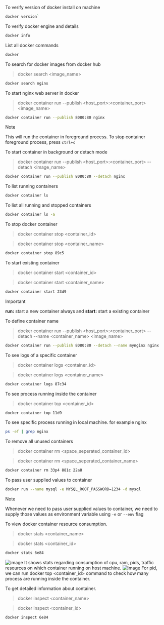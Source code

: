 To verify version of docker install on machine
```bash
docker version`
```

To verify docker engine and details
```bash
docker info
```

List all docker commands
```bash
docker
```

To search for docker images from docker hub
> docker search <image_name>
```bash
docker search nginx
```

To start nginx web server in docker
> docker container run --publish <host_port>:<container_port> <image_name>
```bash
docker container run --publish 8080:80 nginx
```
> [!NOTE]
> This will run the container in foreground process. To stop container foreground process, press `ctrl+c`

To start container in background or detach mode
> docker container run --publish <host_port>:<container_port> --detach <image_name>
```bash
docker container run --publish 8080:80 --detach nginx
```

To list running containers
```bash
docker container ls
```

To list all running and stopped containers
```bash
docker container ls -a
```

To stop docker container
> docker container stop <container_id>

> docker container stop <container_name>
```bash
docker container stop 89c5
```

To start existing container
> docker container start <container_id>

> docker container start <container_name>
```bash
docker container start 23d9
```
> [!IMPORTANT]
> **run:** start a new container always and **start:** start a existing container

To define container name
> docker container run --publish <host_port>:<container_port> --detach --name <container_name> <image_name>
```bash
docker container run --publish 8080:80 --detach --name mynginx nginx
```

To see logs of a specific container
> docker container logs <container_id>

> docker container logs <container_name>
```bash
docker container logs 87c34
```

To see process running inside the container
> docker container top <container_id>
```bash
docker container top 11d9
```

To see specific process running in local machine. for example nginx
```bash
ps -ef | grep nginx
```

To remove all unused containers
> docker container rm <space_seperated_container_id>

> docker container rm <space_seperated_container_name>
```bash
docker container rm 33p4 881c 22a8
```

To pass user supplied values to container
```bash
docker run --name mysql -e MYSQL_ROOT_PASSWORD=1234 -d mysql
```

> [!NOTE]
> Whenever we need to pass user supplied values to container, we need to supply those values as environment variable using `-e` or `--env` flag

To view docker container resource consumption. 
> docker stats <container_name>

>docker stats <container_id>
```bash
docker stats 6e84
```
![image](https://github.com/tejasp77/DevOps/assets/165159032/9fe461d4-fd35-432d-99c9-741c00722e35)
It shows stats regarding consumption of cpu, ram, pids, traffic resources on which container running on host machine.
![image](https://github.com/tejasp77/DevOps/assets/165159032/a9adeaaf-580d-4af7-ae54-4ad7aec80f45)
For pid, we can run docker top <container_id> command to check how many process are running inside the container.

To get detailed information about container.
> docker inspect <container_name>

>docker inspect <container_id>
```bash
docker inspect 6e84
```




